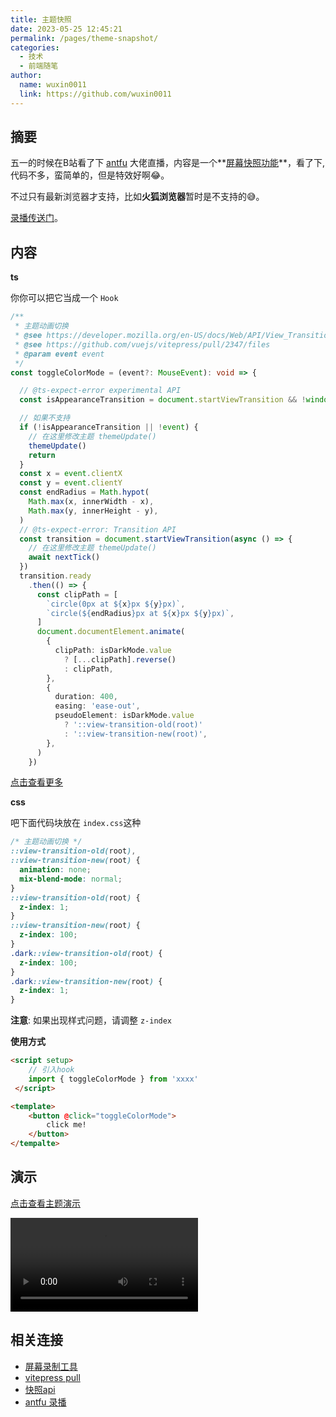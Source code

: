 ```yaml
---
title: 主题快照
date: 2023-05-25 12:45:21
permalink: /pages/theme-snapshot/
categories: 
  - 技术
  - 前端随笔
author: 
  name: wuxin0011
  link: https://github.com/wuxin0011
---
```




## 摘要

五一的时候在B站看了下 [antfu](https://github.com/antfu) 大佬直播，内容是一个**[屏幕快照功能](https://developer.mozilla.org/en-US/docs/Web/API/View_Transitions_API)**，看了下,代码不多，蛮简单的，但是特效好啊😂。

不过只有最新浏览器才支持，比如**火狐浏览器**暂时是不支持的:sweat_smile:。

 [录播传送门](https://www.bilibili.com/video/BV1hc411K72Z/?vd_source=9118ebefcf552f12320a499a33822329)。



## 内容







**ts**

你你可以把它当成一个 `Hook`

```ts
/**
 * 主题动画切换
 * @see https://developer.mozilla.org/en-US/docs/Web/API/View_Transitions_API
 * @see https://github.com/vuejs/vitepress/pull/2347/files
 * @param event event
 */
const toggleColorMode = (event?: MouseEvent): void => {

  // @ts-expect-error experimental API
  const isAppearanceTransition = document.startViewTransition && !window.matchMedia('(prefers-reduced-motion: reduce)').matches

  // 如果不支持
  if (!isAppearanceTransition || !event) {
    // 在这里修改主题 themeUpdate()
    themeUpdate()
    return
  }
  const x = event.clientX
  const y = event.clientY
  const endRadius = Math.hypot(
    Math.max(x, innerWidth - x),
    Math.max(y, innerHeight - y),
  )
  // @ts-expect-error: Transition API
  const transition = document.startViewTransition(async () => {
    // 在这里修改主题 themeUpdate()
    await nextTick()
  })
  transition.ready
    .then(() => {
      const clipPath = [
        `circle(0px at ${x}px ${y}px)`,
        `circle(${endRadius}px at ${x}px ${y}px)`,
      ]
      document.documentElement.animate(
        {
          clipPath: isDarkMode.value
            ? [...clipPath].reverse()
            : clipPath,
        },
        {
          duration: 400,
          easing: 'ease-out',
          pseudoElement: isDarkMode.value
            ? '::view-transition-old(root)'
            : '::view-transition-new(root)',
        },
      )
    })
```

[点击查看更多](https://github.com/wuxin0011/vuepress2/blob/main/docs/.vuepress/components/ToggleColorModeButton.vue)

**css**

吧下面代码块放在 `index.css`这种 

```css
/* 主题动画切换 */
::view-transition-old(root),
::view-transition-new(root) {
  animation: none;
  mix-blend-mode: normal;
}
::view-transition-old(root) {
  z-index: 1;
}
::view-transition-new(root) {
  z-index: 100;
}
.dark::view-transition-old(root) {
  z-index: 100;
}
.dark::view-transition-new(root) {
  z-index: 1;
}
```

**注意**: 如果出现样式问题，请调整 `z-index`



**使用方式**



```html
<script setup>
    // 引入hook
    import { toggleColorMode } from 'xxxx'
 </script>

<template>
    <button @click="toggleColorMode">
        click me!
    </button>
</tempalte>
```









## 演示

[点击查看主题演示](https://wuxin0011.github.io/vuepress2/)

<video src="https://github.com/wuxin0011/vuepress2/assets/65836396/e97eeb83-6046-42e5-aa8c-12d3a5f6f206"></video>





## 相关连接

- [屏幕录制工具](https://obsproject.com/)
- [vitepress pull](https://github.com/vuejs/vitepress/pull/2347/files)
- [快照api](https://developer.mozilla.org/en-US/docs/Web/API/View_Transitions_API)
- [antfu 录播](https://www.bilibili.com/video/BV1hc411K72Z/)